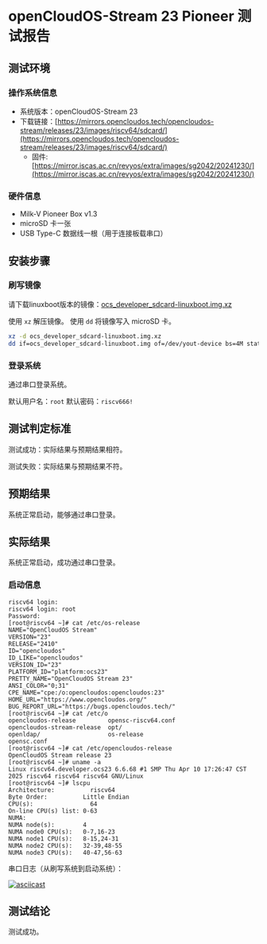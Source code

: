 # openCloudOS-Stream 23 Pioneer 测试报告

## 测试环境

### 操作系统信息

- 系统版本：openCloudOS-Stream 23
- 下载链接：[https://mirrors.opencloudos.tech/opencloudos-stream/releases/23/images/riscv64/sdcard/](https://mirrors.opencloudos.tech/opencloudos-stream/releases/23/images/riscv64/sdcard/)
  - 固件: [https://mirror.iscas.ac.cn/revyos/extra/images/sg2042/20241230/](https://mirror.iscas.ac.cn/revyos/extra/images/sg2042/20241230/)

### 硬件信息

- Milk-V Pioneer Box v1.3
- microSD 卡一张
- USB Type-C 数据线一根（用于连接板载串口）

## 安装步骤

### 刷写镜像

请下载linuxboot版本的镜像：[ocs_developer_sdcard-linuxboot.img.xz](https://mirrors.opencloudos.tech/opencloudos-stream/releases/23/images/riscv64/sdcard/ocs_developer_sdcard-linuxboot.img.xz)

使用 `xz` 解压镜像。
使用 `dd` 将镜像写入 microSD 卡。

```bash
xz -d ocs_developer_sdcard-linuxboot.img.xz
dd if=ocs_developer_sdcard-linuxboot.img of=/dev/yout-device bs=4M status=progress
```

### 登录系统

通过串口登录系统。

默认用户名：`root`
默认密码：`riscv666!`

## 测试判定标准

测试成功：实际结果与预期结果相符。

测试失败：实际结果与预期结果不符。

## 预期结果

系统正常启动，能够通过串口登录。

## 实际结果

系统正常启动，成功通过串口登录。

### 启动信息


```log
riscv64 login:
riscv64 login: root
Password:
[root@riscv64 ~]# cat /etc/os-release
NAME="OpenCloudOS Stream"
VERSION="23"
RELEASE="2410"
ID="opencloudos"
ID_LIKE="opencloudos"
VERSION_ID="23"
PLATFORM_ID="platform:ocs23"
PRETTY_NAME="OpenCloudOS Stream 23"
ANSI_COLOR="0;31"
CPE_NAME="cpe:/o:opencloudos:opencloudos:23"
HOME_URL="https://www.opencloudos.org/"
BUG_REPORT_URL="https://bugs.opencloudos.tech/"
[root@riscv64 ~]# cat /etc/o
opencloudos-release         opensc-riscv64.conf
opencloudos-stream-release  opt/
openldap/                   os-release
opensc.conf
[root@riscv64 ~]# cat /etc/opencloudos-release
OpenCloudOS Stream release 23
[root@riscv64 ~]# uname -a
Linux riscv64.developer.ocs23 6.6.68 #1 SMP Thu Apr 10 17:26:47 CST 2025 riscv64 riscv64 riscv64 GNU/Linux
[root@riscv64 ~]# lscpu
Architecture:          riscv64
Byte Order:          Little Endian
CPU(s):                64
On-line CPU(s) list: 0-63
NUMA:
NUMA node(s):        4
NUMA node0 CPU(s):   0-7,16-23
NUMA node1 CPU(s):   8-15,24-31
NUMA node2 CPU(s):   32-39,48-55
NUMA node3 CPU(s):   40-47,56-63            
```

串口日志（从刷写系统到启动系统）：

[![asciicast](https://asciinema.org/a/nm0tVIpV4py8HErxaQvSMYfEV.svg)](https://asciinema.org/a/nm0tVIpV4py8HErxaQvSMYfEV)

## 测试结论

测试成功。
